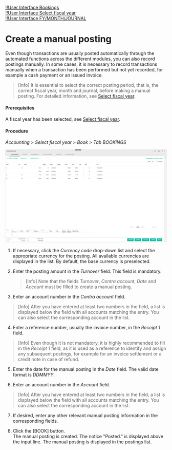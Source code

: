 [!!User Interface Bookings](../UserInterface/01a_Bookings.md)  
[!!User Interface Select fiscal year](../UserInterface/00a_FiscalYear.md)   
[!!User Interface FY/MONTH/JOURNAL](../UserInterface/00_Book.md#fymonthjournal)  


# Create a manual posting

Even though transactions are usually posted automatically through the automated functions across the different modules, you can also record postings manually. In some cases, it is necessary to record transactions manually when a transaction has been performed but not yet recorded, for example a cash payment or an issued invoice.

 > [Info] It is essential to select the correct posting period, that is, the correct fiscal year, month and journal, before making a manual posting. For detailed information, see [Select fiscal year](./01_SelectFiscalYear).

[comment]: <> (Ist booking period nicht nur der ausgewählte Monat? Spaltenname BP für ausgewählten Monat? Scheint Journal zu sein... Check!)

#### Prerequisites

A fiscal year has been selected, see [Select fiscal year](./01_SelectFiscalYear.md).

#### Procedure

*Accounting > Select fiscal year > Book > Tab BOOKINGS*

![Postings](../../Assets/Screenshots/RetailSuiteAccounting/Book/Bookings/Bookings.png "[Postings]")

1. If necessary, click the *Currency code* drop-down list and select the appropriate currency for the posting. All available currencies are displayed in the list. By default, the base currency is preselected.

2. Enter the posting amount in the *Turnover* field. This field is mandatory.

   > [Info] Note that the fields *Turnover*, *Contra account*, *Date* and *Account* must be filled to create a manual posting.

3. Enter an account number in the *Contra account* field.

  > [Info] After you have entered at least two numbers in the field, a list is displayed below the field with all accounts matching the entry. You can also select the corresponding account in the list.

4. Enter a reference number, usually the invoice number, in the *Receipt 1* field.

 > [Info] Even though it is not mandatory, it is highly recommended to fill in the *Receipt 1* field, as it is used as a reference to identify and assign any subsequent postings, for example for an invoice settlement or a credit note in case of refund.

5. Enter the date for the manual posting in the *Date* field. The valid date format is *DDMMYY*.

6. Enter an account number in the *Account* field.

  > [Info] After you have entered at least two numbers in the field, a list is displayed below the field with all accounts matching the entry. You can also select the corresponding account in the list.

7.  If desired, enter any other relevant manual posting information in the corresponding fields.

8. Click the [BOOK] button.  
The manual posting is created. The notice "Posted." is displayed above the input line. The manual posting is displayed in the postings list.

